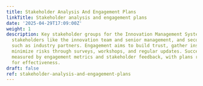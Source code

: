 ```yaml
---
title: Stakeholder Analysis And Engagement Plans
linkTitle: Stakeholder analysis and engagement plans
date: '2025-04-29T17:09:00Z'
weight: 1
description: Key stakeholder groups for the Innovation Management System include primary
  stakeholders like the innovation team and senior management, and secondary stakeholders
  such as industry partners. Engagement aims to build trust, gather insights, and
  minimize risks through surveys, workshops, and regular updates. Success will be
  measured by engagement metrics and stakeholder feedback, with plans reviewed regularly
  for effectiveness.
draft: false
ref: stakeholder-analysis-and-engagement-plans
---
```


